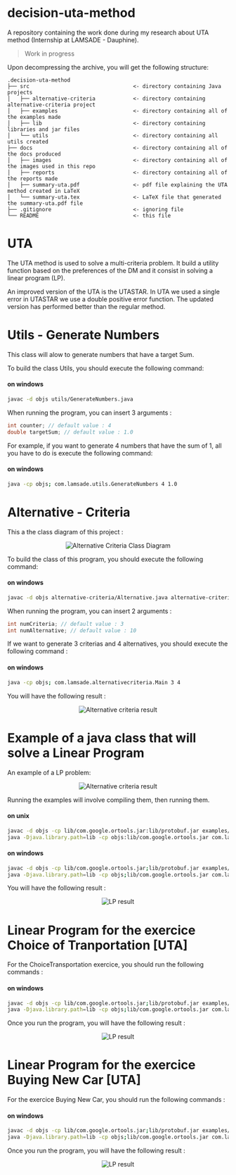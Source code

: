 # decision-uta-method
A repository containing the work done during my research about UTA method (Internship at LAMSADE - Dauphine).
> Work in progress 

Upon decompressing the archive, you will get the following structure:
```
.decision-uta-method
├── src                                 <- directory containing Java projects
│   ├── alternative-criteria            <- directory containing alternative-criteria project
│   ├── examples                        <- directory containing all of the examples made
│   ├── lib                             <- directory containing libraries and jar files
│   └── utils                           <- directory containing all utils created
├── docs                                <- directory containing all of the docs produced
│   ├── images                          <- directory containing all of the images used in this repo
│   ├── reports                         <- directory containing all of the reports made
│   ├── summary-uta.pdf                 <- pdf file explaining the UTA method created in LaTeX
│   └── summary-uta.tex                 <- LaTeX file that generated the summary-uta.pdf file
├── .gitignore                          <- ignoring file
└── README                              <- this file
```

# UTA
The UTA method is used to solve a multi-criteria problem. It build a utility function based on the preferences of the DM and it consist in solving a linear program (LP).

An improved version of the UTA is the UTASTAR. In UTA we used a single error in UTASTAR we use a double positive error function. The updated version has performed better than the regular method. 
  
# Utils - Generate Numbers
This class will alow to generate numbers that have a target Sum. 

To build the class Utils, you should execute the following command: 
#### on windows
```bash
javac -d objs utils/GenerateNumbers.java 
```

When running the program, you can insert 3 arguments : 
```java
int counter; // default value : 4 
double targetSum; // default value : 1.0
```

For example, if you want to generate 4 numbers that have the sum of 1, all you have to do is execute the following command: 
#### on windows
```bash
java -cp objs; com.lamsade.utils.GenerateNumbers 4 1.0  
```

# Alternative - Criteria
This a the class diagram of this project : 
<p align="center">
  <img src="/docs/images/alternative-criteria class diagram.png?raw=true" alt="Alternative Criteria Class Diagram"/>
</p>

To build the class of this program, you should execute the following command: 
#### on windows
```bash
javac -d objs alternative-criteria/Alternative.java alternative-criteria/Criteria.java alternative-criteria/GenerateNumbers.java alternative-criteria/Main.java    
```

When running the program, you can insert 2 arguments : 
```java
int numCriteria; // default value : 3 
int numAlternative; // default value : 10
```

If we want to generate 3 criterias and 4 alternatives, you should execute the following command : 
#### on windows
```bash
java -cp objs; com.lamsade.alternativecriteria.Main 3 4 
```

You will have the following result : 
<p align="center">
  <img src="/docs/images/alternative-criteria.PNG?raw=true" alt="Alternative criteria result"/>
</p>

# Example of a java class that will solve a Linear Program
An example of a LP problem: 
<p align="center">
  <img src="/docs/images/example-lp.PNG?raw=true" alt="Alternative criteria result"/>
</p>

Running the examples will involve compiling them, then running them. 

#### on unix
```bash
javac -d objs -cp lib/com.google.ortools.jar:lib/protobuf.jar examples/LinearProgramming.java
java -Djava.library.path=lib -cp objs:lib/com.google.ortools.jar com.lamsade.lp.LinearProgramming
```

#### on windows
```bash
javac -d objs -cp lib/com.google.ortools.jar;lib/protobuf.jar examples/LinearProgramming.java
java -Djava.library.path=lib -cp objs;lib/com.google.ortools.jar com.lamsade.lp.LinearProgramming
```

You will have the following result : 
<p align="center">
  <img src="/docs/images/example-result-lp.PNG?raw=true" alt="LP result"/>
</p>

# Linear Program for the exercice Choice of Tranportation [UTA]
For the ChoiceTransportation exercice, you should run the following commands : 

#### on windows
```bash
javac -d objs -cp lib/com.google.ortools.jar;lib/protobuf.jar examples/ChoiceTransportation.java
java -Djava.library.path=lib -cp objs;lib/com.google.ortools.jar com.lamsade.lp.ChoiceTransportation
```

Once you run the program, you will have the following result : 
<p align="center">
  <img src="/docs/images/example_choicetransportation_lp-result.PNG?raw=true" alt="LP result"/>
</p>

# Linear Program for the exercice Buying New Car [UTA]
For the exercice Buying New Car, you should run the following commands : 

#### on windows
```bash
javac -d objs -cp lib/com.google.ortools.jar;lib/protobuf.jar examples/BuyingNewCar.java
java -Djava.library.path=lib -cp objs;lib/com.google.ortools.jar com.lamsade.lp.BuyingNewCar
```

Once you run the program, you will have the following result : 
<p align="center">
  <img src="/docs/images/example-buyingnewcar-lp-result.png?raw=true" alt="LP result"/>
</p>